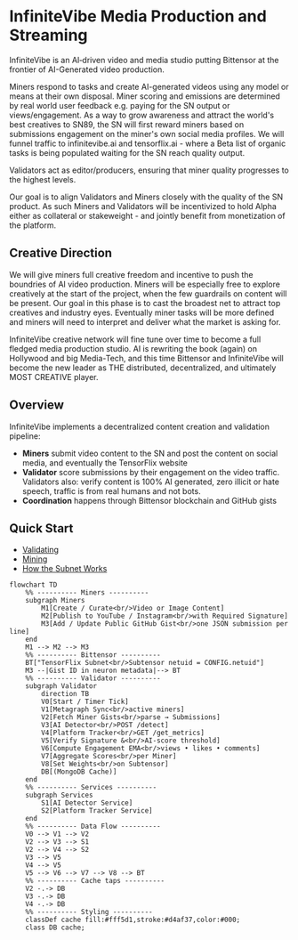 # InfiniteVibe Media Production and Streaming

InfiniteVibe is an AI‐driven video and media studio putting Bittensor at the frontier of AI-Generated video production. 

Miners respond to tasks and create AI-generated videos using any model or means at their own disposal. Miner scoring and emissions are determined by real world user feedback e.g. paying for the SN output or views/engagement. As a way to grow awareness and attract the world's best creatives to SN89, the SN will first reward miners based on submissions engagement on the miner's own social media profiles. We will funnel traffic to infinitevibe.ai and tensorflix.ai - where a Beta list of organic tasks is being populated waiting for the SN reach quality output.

Validators act as editor/producers, ensuring that miner quality progresses to the highest levels. 

Our goal is to align Validators and Miners closely with the quality of the SN product. As such Miners and Validators will be incentivized to hold Alpha either as collateral or stakeweight - and jointly benefit from monetization of the platform.  

## Creative Direction

We will give miners full creative freedom and incentive to push the boundries of AI video production. Miners will be especially free to explore creatively at the start of the project, when the few guardrails on content will be present. Our goal in this phase is to cast the broadest net to attract top creatives and industry eyes. Eventually miner tasks will be more defined and miners will need to interpret and deliver what the market is asking for. 

InfiniteVibe creative network will fine tune over time to become a full fledged media production studio. AI is rewriting the book (again) on Hollywood and big Media-Tech, and this time Bittensor and InfiniteVibe will become the new leader as THE distributed, decentralized, and ultimately MOST CREATIVE player. 

## Overview

InfiniteVibe implements a decentralized content creation and validation pipeline:
- **Miners** submit video content to the SN and post the content on social media, and eventually the TensorFlix website
- **Validator**  score submissions by their engagement on the video traffic. Validators also: verify content is 100% AI generated, zero illicit or hate speech, traffic is from real humans and not bots. 
- **Coordination** happens through Bittensor blockchain and GitHub gists

## Quick Start

- [Validating](docs/validating.md)
- [Mining](docs/mining.md)
- [How the Subnet Works](docs/how-subnet-works.md)

```mermaid
flowchart TD
    %% ---------- Miners ----------
    subgraph Miners
        M1[Create / Curate<br/>Video or Image Content]
        M2[Publish to YouTube / Instagram<br/>with Required Signature]
        M3[Add / Update Public GitHub Gist<br/>one JSON submission per line]
    end
    M1 --> M2 --> M3
    %% ---------- Bittensor ----------
    BT["TensorFlix Subnet<br/>Subtensor netuid = CONFIG.netuid"]
    M3 --|Gist ID in neuron metadata|--> BT
    %% ---------- Validator ----------
    subgraph Validator
        direction TB
        V0[Start / Timer Tick]
        V1[Metagraph Sync<br/>active miners]
        V2[Fetch Miner Gists<br/>parse → Submissions]
        V3[AI Detector<br/>POST /detect]
        V4[Platform Tracker<br/>GET /get_metrics]
        V5[Verify Signature &<br/>AI-score threshold]
        V6[Compute Engagement EMA<br/>views • likes • comments]
        V7[Aggregate Scores<br/>per Miner]
        V8[Set Weights<br/>on Subtensor]
        DB[(MongoDB Cache)]
    end
    %% ---------- Services ----------
    subgraph Services
        S1[AI Detector Service]
        S2[Platform Tracker Service]
    end
    %% ---------- Data Flow ----------
    V0 --> V1 --> V2
    V2 --> V3 --> S1
    V2 --> V4 --> S2
    V3 --> V5
    V4 --> V5
    V5 --> V6 --> V7 --> V8 --> BT
    %% ---------- Cache taps ----------
    V2 -.-> DB
    V3 -.-> DB
    V4 -.-> DB
    %% ---------- Styling ----------
    classDef cache fill:#fff5d1,stroke:#d4af37,color:#000;
    class DB cache;
```